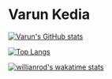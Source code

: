 # Varun Kedia
[![Varun's GitHub stats](https://github-readme-stats.vercel.app/api?username=purplevarun&count_private=true&show_icons=true&theme=radical)](https://github.com/purplevarun)

[![Top Langs](https://github-readme-stats.vercel.app/api/top-langs/?username=purplevarun&langs_count=10&hide=jupyter%20notebook,anuraghazra.github.io)](https://github.com/purplevarun)

[![willianrod's wakatime stats](https://github-readme-stats.vercel.app/api/wakatime?username=purplevarun)](https://github.com/purplevarun)

